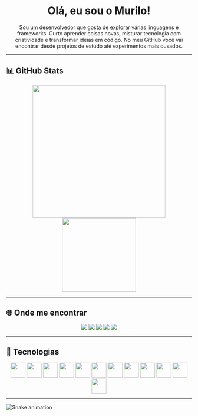 <h1 align="center"> Olá, eu sou o Murilo!</h1>

<p align="center">
  Sou um desenvolvedor que gosta de explorar várias linguagens e frameworks.  
  Curto aprender coisas novas, misturar tecnologia com criatividade e transformar ideias em código.  
  No meu GitHub você vai encontrar desde projetos de estudo até experimentos mais ousados.
</p>

---

## 📊 GitHub Stats  
<div align="center">
  <img src="https://github-readme-stats.vercel.app/api?username=OfMuriloSM&show_icons=true&theme=dark&title_color=8B0000&icon_color=8B0000&text_color=FFFFFF&bg_color=000000" height="360"/><br>
  <img src="https://github-readme-stats.vercel.app/api/top-langs/?username=OfMuriloSM&layout=compact&theme=dark&title_color=8B0000&text_color=FFFFFF&bg_color=000000" height="200"/>
</div>

---

## 🌐 Onde me encontrar  
<p align="center">
  <a href="https://www.linkedin.com/in/ofmurilosm"><img src="https://img.shields.io/badge/LinkedIn-111111?style=for-the-badge&logo=linkedin&logoColor=8B0000"/></a>
  <a href="https://www.instagram.com/of.murilo"><img src="https://img.shields.io/badge/Instagram-111111?style=for-the-badge&logo=instagram&logoColor=8B0000"/></a>
  <a href="https://www.youtube.com/channel/UCD2dvmM3iObJBMH0uVowuSw"><img src="https://img.shields.io/badge/YouTube-111111?style=for-the-badge&logo=youtube&logoColor=8B0000"/></a>
  <a href="https://x.com/OfMuriloSM"><img src="https://img.shields.io/badge/X-111111?style=for-the-badge&logo=x&logoColor=8B0000"/></a>
  <a href="https://www.twitch.tv/mukir00"><img src="https://img.shields.io/badge/Twitch-111111?style=for-the-badge&logo=twitch&logoColor=8B0000"/></a>
</p>

---

## 🚀 Tecnologias  
<p align="center">
  <img src="https://cdn.jsdelivr.net/gh/devicons/devicon/icons/python/python-original.svg" width="40"/>
  <img src="https://cdn.jsdelivr.net/gh/devicons/devicon/icons/javascript/javascript-original.svg" width="40"/>
  <img src="https://cdn.jsdelivr.net/gh/devicons/devicon/icons/react/react-original.svg" width="40"/>
  <img src="https://cdn.jsdelivr.net/gh/devicons/devicon/icons/java/java-original.svg" width="40"/>
  <img src="https://cdn.jsdelivr.net/gh/devicons/devicon/icons/html5/html5-original.svg" width="40"/>
  <img src="https://cdn.jsdelivr.net/gh/devicons/devicon/icons/css3/css3-original.svg" width="40"/>
  <img src="https://cdn.jsdelivr.net/gh/devicons/devicon/icons/c/c-original.svg" width="40"/>
  <img src="https://cdn.jsdelivr.net/gh/devicons/devicon/icons/csharp/csharp-original.svg" width="40"/>
  <img src="https://cdn.jsdelivr.net/gh/devicons/devicon/icons/lua/lua-original.svg" width="40"/>
  <img src="https://cdn.jsdelivr.net/gh/devicons/devicon/icons/dart/dart-original.svg" width="40"/>
  <img src="https://cdn.jsdelivr.net/gh/devicons/devicon/icons/php/php-original.svg" width="40"/>
  <img src="https://cdn.jsdelivr.net/gh/devicons/devicon/icons/mysql/mysql-original.svg" width="40"/>
</p>

---

![Snake animation](https://raw.githubusercontent.com/OfMuriloSM/OfMuriloSM/output/github-contribution-grid-snake-dark.svg)
